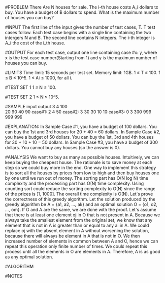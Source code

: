 #PROBLEM
There Are N houses for sale. The i-th house costs A_i dollars to buy. You have a budget of B dollars to spend.
What is the maximum number of houses you can buy?

#INPUT
The first line of the input gives the number of test cases, T. T test cases follow. Each test case begins with a 
single line containing the two intergers N and B. The second line contains N integers. The i-th integer is A_i
the cost of the i_th house.

#OUTPUT
For each test case, output one line containing case #x: y, where x is the test case number(Starting from 1) and y is
the maximum number of houses you can buy.

#LIMITS
Time limit: 15 seconds per test set.
Memory limit: 1GB.
1 ≤ T ≤ 100.
1 ≤ B ≤ 10^5.
1 ≤ Ai ≤ 1000, for all i.

#TEST SET 1
1 ≤ N ≤ 100.

#TEST SET 2
1 ≤ N ≤ 10^5.

#SAMPLE
input 		output
3
4 100			
20 90 40 90 	case#1: 2 
4 50		case#2: 3
30 30 10 10 	case#3: 0
3 300
999 999 999

#EXPLANATION:
In Sample Case #1, you have a budget of 100 dollars. You can buy the 1st and 3rd houses for 20 + 40 = 60 dollars.
In Sample Case #2, you have a budget of 50 dollars. You can buy the 1st, 3rd and 4th houses for 30 + 10 + 10 = 50 dollars.
In Sample Case #3, you have a budget of 300 dollars. You cannot buy any houses (so the answer is 0).

#ANALYSIS
We want to buy as many as possible houses. Intuitively, we can keep buying the cheapest house. The rationale is to save money at each step so we could buy more in the end. One way to implement this strategy is to sort all the houses by prices from low to high and then buy houses one by one until we run out of money.
The sorting part has O(N log N) time complexity and the processing part has O(N) time complexity. Using counting sort could reduce the sorting complexity to O(N) since the range of the prices is [1, 1000]. The overall time complexity is O(N).
Let's prove the correctness of this greedy algorithm. Let the solution produced by the greedy algorithm be A = {a1, a2, ..., ak} and an optimal solution O = {o1, o2, ..., om}.
If O and A are the same, we are done with the proof. Let's assume that there is at least one element oj in O that is not present in A. Because we always take the smallest element from the original set, we know that any element that is not in A is greater than or equal to any ai in A. We could replace oj with the absent element in A without worsening the solution, because there will always be element in A that is not in O. We then increased number of elements in common between A and O, hence we can repeat this operation only finite number of times. We could repeat this process until all the elements in O are elements in A. Therefore, A is as good as any optimal solution.

#ALGORITHM



#NOTES

